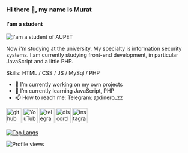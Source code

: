 ### Hi there 👋, my name is Murat
#### I'am a student
![I'am a student of AUPET](https://i.pinimg.com/736x/ae/6b/39/ae6b391b0ac6cb36d842c3790807a62e.jpg)

Now i'm studying at the university. My specialty is information security systems. I am currently studying front-end development, in particular JavaScript and a little PHP.

Skills: HTML / CSS / JS / MySql / PHP

- 🔭 I’m currently working on my own projects 
- 🌱 I’m currently learning JavaScript, PHP 
- 📫 How to reach me: Telegram: @dinero_zz 


[<img src='https://cdn.jsdelivr.net/npm/simple-icons@3.0.1/icons/github.svg' alt='github' height='40'>](https://github.com/dinerozz)  [<img src='https://cdn.jsdelivr.net/npm/simple-icons@3.0.1/icons/youtube.svg' alt='YouTube' height='40'>](https://www.youtube.com/channel/UCDL4rvAwxnkoZss2SddjsbQ)  [<img src='https://cdn.jsdelivr.net/npm/simple-icons@3.0.1/icons/telegram.svg' alt='telegram' height='40'>](https://t.me/dinero_zz)  [<img src='https://cdn.jsdelivr.net/npm/simple-icons@3.0.1/icons/discord.svg' alt='discord' height='40'>](dinero_zz#1337)  [<img src='https://cdn.jsdelivr.net/npm/simple-icons@3.0.1/icons/instagram.svg' alt='instagram' height='40'>](https://www.instagram.com/dinero_zz/)  

[![Top Langs](https://github-readme-stats.vercel.app/api/top-langs/?username=dinerozz)](https://github.com/anuraghazra/github-readme-stats)

![Profile views](https://gpvc.arturio.dev/dinerozz)  
